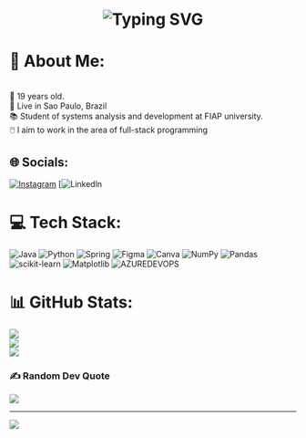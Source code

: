 <h1 align = "center"<a href="https://git.io/typing-svg"><img src="https://readme-typing-svg.herokuapp.com?font=Montserrat&weight=500&size=40&pause=1000&color=green&center=true&vCenter=true&random=false&width=635&height=50&lines=Olá!+Me+chamo+Arthur+Mitsuo.;Sou+Desenvolvedor+de+Software;" alt="Typing SVG" /></a></h1>


# 💫 About Me:
<br>📅 19 years old.<br>📍 Live in Sao Paulo, Brazil<br>📚 Student of systems analysis and development at FIAP university.<br>🖱️ I aim to work in the area of ​​full-stack programming


## 🌐 Socials:
[![Instagram](https://img.shields.io/badge/Instagram-%23E4405F.svg?logo=Instagram&logoColor=white)](https://instagram.com/Thurzin5433) 
[![Linkedln](https://www.linkedin.com/in/arthur-yamamoto-5767a7288/) 

# 💻 Tech Stack:
![Java](https://img.shields.io/badge/java-%23ED8B00.svg?style=for-the-badge&logo=openjdk&logoColor=white) ![Python](https://img.shields.io/badge/python-3670A0?style=for-the-badge&logo=python&logoColor=ffdd54) ![Spring](https://img.shields.io/badge/spring-%236DB33F.svg?style=for-the-badge&logo=spring&logoColor=white) ![Figma](https://img.shields.io/badge/figma-%23F24E1E.svg?style=for-the-badge&logo=figma&logoColor=white) ![Canva](https://img.shields.io/badge/Canva-%2300C4CC.svg?style=for-the-badge&logo=Canva&logoColor=white) ![NumPy](https://img.shields.io/badge/numpy-%23013243.svg?style=for-the-badge&logo=numpy&logoColor=white) ![Pandas](https://img.shields.io/badge/pandas-%23150458.svg?style=for-the-badge&logo=pandas&logoColor=white) ![scikit-learn](https://img.shields.io/badge/scikit--learn-%23F7931E.svg?style=for-the-badge&logo=scikit-learn&logoColor=white) ![Matplotlib](https://img.shields.io/badge/Matplotlib-%23ffffff.svg?style=for-the-badge&logo=Matplotlib&logoColor=black) ![AZUREDEVOPS](https://img.shields.io/badge/azuredevops-0078D7.svg?style=for-the-badge&logo=azuredevops&logoColor=white&color=%230078D7)
# 📊 GitHub Stats:
![](https://github-readme-stats.vercel.app/api?username=ArthurMitsuoYamamoto&theme=blueberry&hide_border=false&include_all_commits=false&count_private=false)<br/>
![](https://github-readme-streak-stats.herokuapp.com/?user=ArthurMitsuoYamamoto&theme=blueberry&hide_border=false)<br/>
![](https://github-readme-stats.vercel.app/api/top-langs/?username=ArthurMitsuoYamamoto&theme=blueberry&hide_border=false&include_all_commits=false&count_private=false&layout=compact)

### ✍️ Random Dev Quote
![](https://quotes-github-readme.vercel.app/api?type=vetical&theme=gruvbox)


---
[![](https://visitcount.itsvg.in/api?id=ArthurMitsuoYamamoto&icon=0&color=10)](https://visitcount.itsvg.in)

<!-- Proudly created with GPRM ( https://gprm.itsvg.in ) -->
